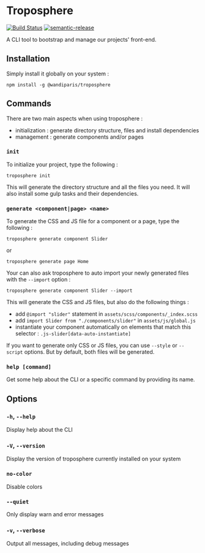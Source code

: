 # Troposphere

[![Build Status](https://travis-ci.org/WandiParis/troposphere.svg?branch=master)](https://travis-ci.org/WandiParis/troposphere)
[![semantic-release](https://img.shields.io/badge/%20%20%F0%9F%93%A6%F0%9F%9A%80-semantic--release-e10079.svg)](https://github.com/semantic-release/semantic-release)

A CLI tool to bootstrap and manage our projects' front-end.

## Installation

Simply install it globally on your system :

```
npm install -g @wandiparis/troposphere
```

## Commands

There are two main aspects when using troposphere :

* initialization : generate directory structure, files and install dependencies
* management : generate components and/or pages

### `init`

To initialize your project, type the following :

```
troposphere init
```

This will generate the directory structure and all the files you need. It will
also install some gulp tasks and their dependencies.

### `generate <component|page> <name>`

To generate the CSS and JS file for a component or a page, type the following :

```
troposphere generate component Slider
```

or

```
troposphere generate page Home
```

Your can also ask troposphere to auto import your newly generated files with the
`--import` option :

```
troposphere generate component Slider --import
```

This will generate the CSS and JS files, but also do the following things :

* add `@import "slider"` statement in `assets/scss/components/_index.scss`
* add `import Slider from "./components/slider"` in `assets/js/global.js`
* instantiate your component automatically on elements that match this selector
: `.js-slider[data-auto-instantiate]`

If you want to generate only CSS or JS files, you can use `--style` or
`--script` options. But by default, both files will be generated.

### `help [command]`

Get some help about the CLI or a specific command by providing its name.

## Options

### `-h`, `--help`

Display help about the CLI

### `-V`, `--version`

Display the version of troposphere currently installed on your system

### `no-color`

Disable colors

### `--quiet`

Only display warn and error messages

### `-v`, `--verbose`

Output all messages, including debug messages
